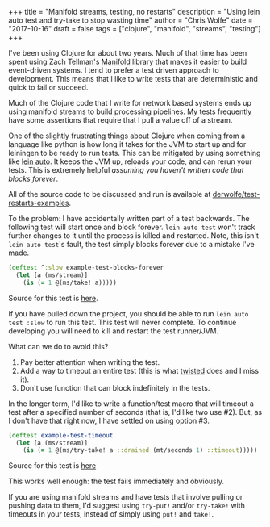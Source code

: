 +++
title = "Manifold streams, testing, no restarts"
description = "Using lein auto test and try-take to stop wasting time"
author = "Chris Wolfe"
date = "2017-10-16"
draft = false
tags = ["clojure", "manifold", "streams", "testing"]
+++

I've been using Clojure for about two years. Much of that time has been spent using Zach Tellman's [Manifold](https://github.com/ztellman/manifold) library that makes it easier to build event-driven systems. I tend to prefer a test driven approach to development. This means that I like to write tests that are deterministic and quick to fail or succeed.

Much of the Clojure code that I write for network based systems ends up using manifold streams to build processing pipelines. My tests frequently have some assertions that require that I pull a value off of a stream.

One of the slightly frustrating things about Clojure when coming from a language like python is how long it takes for the JVM to start up and for leiningen to be ready to run tests. This can be mitigated by using something like [lein auto](https://github.com/weavejester/lein-auto). It keeps the JVM up, reloads your code, and can rerun your tests. This is extremely helpful _assuming you haven't written code that blocks forever_.

All of the source code to be discussed and run is available at [derwolfe/test-restarts-examples](https://github.com/derwolfe/test-restarts-examples).

To the problem: I have accidentally written part of a test backwards. The following test will start once and block forever. `lein auto test` won't track further changes to it until the process is killed and restarted. Note, this isn't `lein auto test`'s fault, the test simply blocks forever due to a mistake I've made.

```clj
(deftest ^:slow example-test-blocks-forever
  (let [a (ms/stream)]
    (is (= 1 @(ms/take! a)))))
```
Source for this test is [here](https://github.com/derwolfe/test-restarts-examples/blob/master/test/test_restarts/core_test.clj#L7-L9).

If you have pulled down the project, you should be able to run `lein auto test :slow` to run this test. This test will never complete. To continue developing you will need to kill and restart the test runner/JVM.

What can we do to avoid this?

1. Pay better attention when writing the test.
2. Add a way to timeout an entire test (this is what [twisted](http://twistedmatrix.com/documents/current/api/twisted.trial.unittest.TestCase.html#timeout) does and I miss it).
3. Don't use function that can block indefinitely in the tests.

In the longer term, I'd like to write a function/test macro that will timeout a test after a specified number of seconds (that is, I'd like two use #2). But, as I don't have that right now, I have settled on using option #3.

```clj
(deftest example-test-timeout
  (let [a (ms/stream)]
    (is (= 1 @(ms/try-take! a ::drained (mt/seconds 1) ::timeout)))))
```
Source for this test is [here](https://github.com/derwolfe/test-restarts-examples/blob/master/test/test_restarts/core_test.clj#L11-L13)

This works well enough: the test fails immediately and obviously.

If you are using manifold streams and have tests that involve pulling or pushing data to them, I'd suggest using `try-put!` and/or `try-take!` with timeouts in your tests, instead of simply using `put!` and `take!`.
